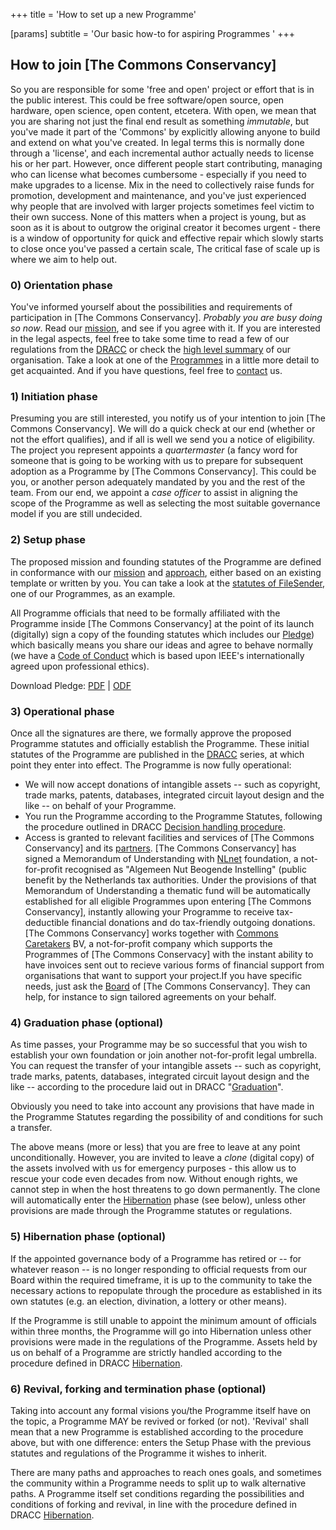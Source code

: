 +++
title = 'How to set up a new Programme'

[params]
    subtitle = 'Our basic how-to for aspiring Programmes '
+++

## How to join [The Commons Conservancy]

So you are responsible for some 'free and open' project or effort that is in the public interest. This could be free software/open source, open hardware, open science, open content, etcetera. With open, we mean that you are sharing not just the final end result as something _immutable_, but you've made it part of the 'Commons' by explicitly allowing anyone to build and extend on what you've created. In legal terms this is normally done through a 'license', and each incremental author actually needs to license his or her part. However, once different people start contributing, managing who can license what becomes cumbersome - especially if you need to make upgrades to a license. Mix in the need to collectively raise funds for promotion, development and maintenance, and you've just experienced why people that are involved with larger projects sometimes feel victim to their own success. None of this matters when a project is young, but as soon as it is about to outgrow the original creator it becomes urgent - there is a window of opportunity for quick and effective repair which slowly starts to close once you've passed a certain scale, The critical fase of scale up is where we aim to help out.

### 0) Orientation phase

You've informed yourself about the possibilities and requirements of participation in [The Commons Conservancy]. _Probably you are busy doing so now_. Read our [mission](https://dracc.commonsconservancy.org/0001), and see if you agree with it. If you are interested in the legal aspects, feel free to take some time to read a few of our regulations from the [DRACC](http:/dracc.commonsconservancy.org/) or check the [high level summary](/about) of our organisation. Take a look at one of the [Programmes](/programmes) in a little more detail to get acquainted. And if you have questions, feel free to [contact](/contact) us.

### 1) Initiation phase</h3>
Presuming you are still interested, you notify us of your intention to join [The Commons Conservancy]. We will do a quick check at our end (whether or not the effort qualifies), and if all is well we send you a notice of eligibility. The project you represent appoints a <em>quartermaster</em> (a fancy word for someone that is going to be working with us to prepare for subsequent adoption as a Programme by [The Commons Conservancy]. This could be you, or another person adequately mandated by you and the rest of the team. From our end, we appoint a <em>case officer</em> to assist in aligning the scope of the Programme as well as selecting the most suitable governance model if you are still undecided.

### 2) Setup phase
The proposed mission and founding statutes of the Programme are defined in conformance with our [mission](https://dracc.commonsconservancy.org/0001) and [approach](https://dracc.commonsconservancy.org/0001), either based on an existing template or written by you. You can take a look at the [statutes of FileSender](https://dracc.commonsconservancy.org/0017), one of our Programmes, as an example.

All Programme officials that need to be formally affiliated with the Programme inside [The Commons Conservancy] at the point of its launch (digitally) sign a copy of the founding statutes which includes our [Pledge](https://dracc.commonsconservancy.org/0016)) which basically means you share our ideas and agree to behave normally (we have a [Code of Conduct](https://dracc.commonsconservancy.org/0015) which is based upon IEEE's internationally agreed upon professional ethics).

Download Pledge: [PDF](/legal/pledge.pdf) | [ODF](/legal/pledge.odt)

### 3) Operational phase
Once all the signatures are there, we formally approve the proposed Programme statutes and officially establish the Programme. These initial statutes of the Programme are published in the [DRACC](http:/dracc.commonsconservancy.org/) series, at which point they enter into effect. The Programme is now fully operational:

* We will now accept donations of intangible assets -- such as copyright, trade marks, patents, databases, integrated circuit layout design and the like -- on behalf of your Programme.
* You run the Programme according to the Programme Statutes, following the procedure outlined in DRACC [Decision handling procedure](https://dracc.commonsconservancy.org/0004).
* Access is granted to relevant facilities and services of [The Commons Conservancy] and its [partners](/partners). [The Commons Conservancy] has signed a Memorandum of Understanding with [NLnet](/partners#NLnet) foundation, a not-for-profit recognised as "Algemeen Nut Beogende Instelling" (public benefit by the Netherlands tax authorities. Under the provisions of that Memorandum of Understanding a thematic fund will be automatically established for all eligible Programmes upon entering [The Commons Conservancy], instantly allowing your Programme to receive tax-deductible financial donations and do tax-friendly outgoing donations. [The Commons Conservancy] works together with [Commons Caretakers](/partners/#commons-caretakers) BV, a not-for-profit company which supports the Programmes of [The Commons Conservacy] with the instant ability to have invoices sent out to recieve various forms of financial support from organisations that want to support your project.If you have specific needs, just ask the [Board](/organisation) of [The Commons Conservancy]. They can help, for instance to sign tailored agreements on your behalf.

### 4) Graduation phase (optional)
As time passes, your Programme may be so successful that you wish to establish your own foundation or join another not-for-profit legal umbrella. You can request the transfer of your intangible assets -- such as copyright, trade marks, patents, databases, integrated circuit layout design and the like -- according to the procedure laid out in DRACC "[Graduation](https://dracc.commonsconservancy.org/0007)".

Obviously you need to take into account any provisions that have made in the Programme Statutes regarding the possibility of and conditions for such a transfer.

The above means (more or less) that you are free to leave at any point unconditionally.  However, you are invited to leave a <em>clone</em> (digital copy) of the assets involved with us for emergency purposes - this allow us to rescue your code even decades from now. Without enough rights, we cannot step in when the host threatens to go down permanently. The  clone will automatically enter the [Hibernation](https://dracc.commonsconservancy.org/0009) phase (see below), unless other provisions are made through the Programme statutes or regulations.

### 5) Hibernation phase (optional)
If the appointed governance body of a Programme has retired or -- for whatever reason -- is no longer responding to official requests from our Board within the required timeframe, it is up to the community to take the necessary actions to repopulate through the procedure as established in its own statutes (e.g. an election, divination, a lottery or other means).

If the Programme is still unable to appoint the minimum amount of officials within three months, the Programme will go into Hibernation unless other provisions were made in the regulations of the Programme. Assets held by us on behalf of a Programme are strictly handled according to the procedure defined in DRACC [Hibernation](https://dracc.commonsconservancy.org/0009).

### 6) Revival, forking and termination phase (optional)
Taking into account any formal visions you/the Programme itself have on the topic, a Programme MAY be revived or forked (or not). 'Revival' shall mean that a new Programme is established according to the procedure above, but with one difference: enters the Setup Phase with the previous statutes and regulations of the Programme it wishes to inherit.

There are many paths and approaches to reach ones goals, and sometimes the community within a Programme needs to split up to walk alternative paths. A Programme itself set conditions regarding the possibilities and conditions of forking and revival, in line with the procedure defined in DRACC [Hibernation](https://dracc.commonsconservancy.org/0009).
